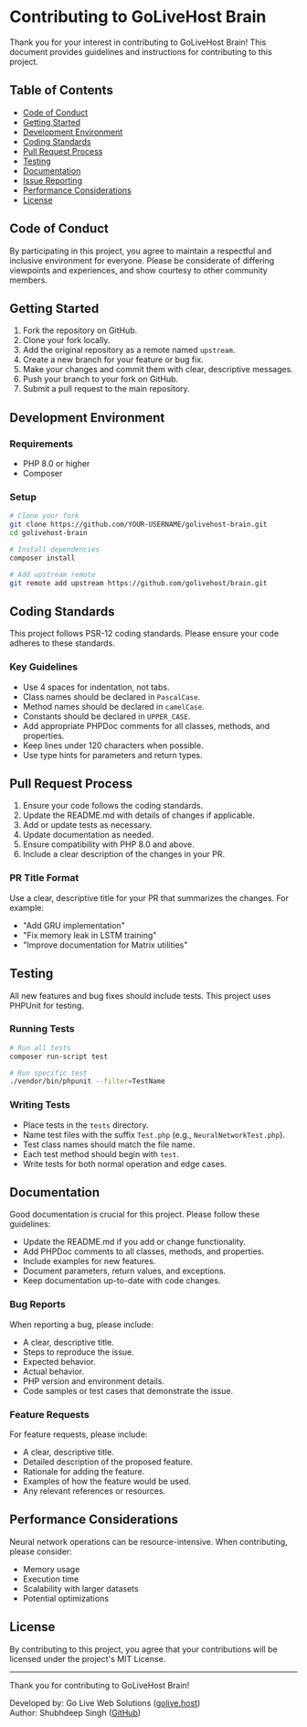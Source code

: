 # Contributing to GoLiveHost Brain

Thank you for your interest in contributing to GoLiveHost Brain! This document provides guidelines and instructions for contributing to this project.

## Table of Contents

- [Code of Conduct](#code-of-conduct)
- [Getting Started](#getting-started)
- [Development Environment](#development-environment)
- [Coding Standards](#coding-standards)
- [Pull Request Process](#pull-request-process)
- [Testing](#testing)
- [Documentation](#documentation)
- [Issue Reporting](#issue-reporting)
- [Performance Considerations](#performance-considerations)
- [License](#license)

## Code of Conduct

By participating in this project, you agree to maintain a respectful and inclusive environment for everyone. Please be considerate of differing viewpoints and experiences, and show courtesy to other community members.

## Getting Started

1. Fork the repository on GitHub.
2. Clone your fork locally.
3. Add the original repository as a remote named `upstream`.
4. Create a new branch for your feature or bug fix.
5. Make your changes and commit them with clear, descriptive messages.
6. Push your branch to your fork on GitHub.
7. Submit a pull request to the main repository.

## Development Environment

### Requirements

- PHP 8.0 or higher
- Composer

### Setup

```bash
# Clone your fork
git clone https://github.com/YOUR-USERNAME/golivehost-brain.git
cd golivehost-brain

# Install dependencies
composer install

# Add upstream remote
git remote add upstream https://github.com/golivehost/brain.git
```

## Coding Standards

This project follows PSR-12 coding standards. Please ensure your code adheres to these standards.

### Key Guidelines

- Use 4 spaces for indentation, not tabs.
- Class names should be declared in `PascalCase`.
- Method names should be declared in `camelCase`.
- Constants should be declared in `UPPER_CASE`.
- Add appropriate PHPDoc comments for all classes, methods, and properties.
- Keep lines under 120 characters when possible.
- Use type hints for parameters and return types.

## Pull Request Process

1. Ensure your code follows the coding standards.
2. Update the README.md with details of changes if applicable.
3. Add or update tests as necessary.
4. Update documentation as needed.
5. Ensure compatibility with PHP 8.0 and above.
6. Include a clear description of the changes in your PR.

### PR Title Format

Use a clear, descriptive title for your PR that summarizes the changes. For example:

- "Add GRU implementation"
- "Fix memory leak in LSTM training"
- "Improve documentation for Matrix utilities"

## Testing

All new features and bug fixes should include tests. This project uses PHPUnit for testing.

### Running Tests

```bash
# Run all tests
composer run-script test

# Run specific test
./vendor/bin/phpunit --filter=TestName
```

### Writing Tests

- Place tests in the `tests` directory.
- Name test files with the suffix `Test.php` (e.g., `NeuralNetworkTest.php`).
- Test class names should match the file name.
- Each test method should begin with `test`.
- Write tests for both normal operation and edge cases.

## Documentation

Good documentation is crucial for this project. Please follow these guidelines:

- Update the README.md if you add or change functionality.
- Add PHPDoc comments to all classes, methods, and properties.
- Include examples for new features.
- Document parameters, return values, and exceptions.
- Keep documentation up-to-date with code changes.

### Bug Reports

When reporting a bug, please include:

- A clear, descriptive title.
- Steps to reproduce the issue.
- Expected behavior.
- Actual behavior.
- PHP version and environment details.
- Code samples or test cases that demonstrate the issue.

### Feature Requests

For feature requests, please include:

- A clear, descriptive title.
- Detailed description of the proposed feature.
- Rationale for adding the feature.
- Examples of how the feature would be used.
- Any relevant references or resources.

## Performance Considerations

Neural network operations can be resource-intensive. When contributing, please consider:

- Memory usage
- Execution time
- Scalability with larger datasets
- Potential optimizations

## License

By contributing to this project, you agree that your contributions will be licensed under the project's MIT License.

---

Thank you for contributing to GoLiveHost Brain!

Developed by: Go Live Web Solutions ([golive.host](https://golive.host))  
Author: Shubhdeep Singh ([GitHub](https://github.com/shubhdeepdev))
